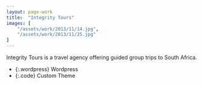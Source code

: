 ```yaml
---
layout: page-work
title:  "Integrity Tours"
images: [
	"/assets/work/2013/11/14.jpg",
	"/assets/work/2013/11/25.jpg"
]
---
```


Integrity Tours is a travel agency offering guided group trips to South Africa.

* {:.wordpress} Wordpress
* {:.code} Custom Theme
